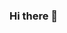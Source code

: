 ### Hi there 👋

<!--
**A-Moawad/A-Moawad** is a ✨ _special_ ✨ repository because its `README.md` (this file) appears on your GitHub profile.

Here are some ideas to get you started:

- 🔭 I’m currently student at cairo university
- 🌱 I’m currently learning software engineering
- 👯 I’m looking to collaborate on backend development
- 🤔 I’m looking for help with ...
- 💬 Ask me about ...
- 📫 How to reach me: ahmedmoawad550@gmail.com
- 😄 Pronouns: ...
- ⚡ Fun fact: ...
-->
